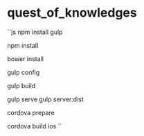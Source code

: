 # quest_of_knowledges

``js
npm install gulp

npm install

bower install

gulp config

gulp build

gulp serve
gulp server:dist

cordova prepare

cordova build ios
``
